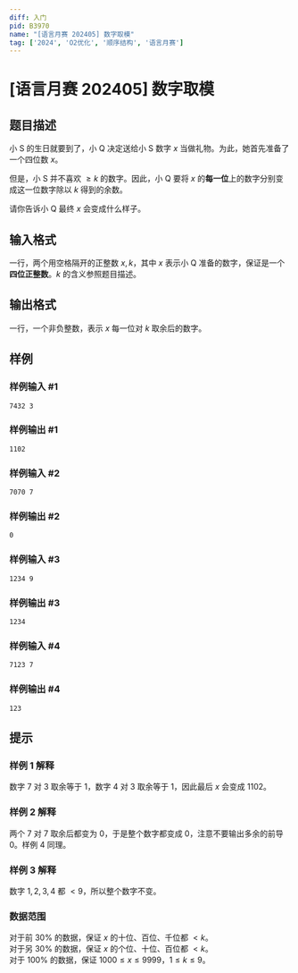 ```yaml
---
diff: 入门
pid: B3970
name: "[语言月赛 202405] 数字取模"
tag: ['2024', 'O2优化', '顺序结构', '语言月赛']
---
```

# [语言月赛 202405] 数字取模
## 题目描述

小 S 的生日就要到了，小 Q 决定送给小 S 数字 $x$ 当做礼物。为此，她首先准备了一个四位数 $x$。

但是，小 S 并不喜欢 $\geq k$ 的数字。因此，小 Q 要将 $x$ 的**每一位**上的数字分别变成这一位数字除以 $k$ 得到的余数。

请你告诉小 Q 最终 $x$ 会变成什么样子。
## 输入格式

一行，两个用空格隔开的正整数 $x, k$，其中 $x$ 表示小 Q 准备的数字，保证是一个**四位正整数**。$k$ 的含义参照题目描述。
## 输出格式

一行，一个非负整数，表示 $x$ 每一位对 $k$ 取余后的数字。
## 样例

### 样例输入 #1
```
7432 3

```
### 样例输出 #1
```
1102

```
### 样例输入 #2
```
7070 7

```
### 样例输出 #2
```
0

```
### 样例输入 #3
```
1234 9

```
### 样例输出 #3
```
1234

```
### 样例输入 #4
```
7123 7

```
### 样例输出 #4
```
123

```
## 提示

### 样例 1 解释

数字 $7$ 对 $3$ 取余等于 $1$，数字 $4$ 对 $3$ 取余等于 $1$，因此最后 $x$ 会变成 $1102$。

### 样例 2 解释

两个 $7$ 对 $7$ 取余后都变为 $0$，于是整个数字都变成 $0$，注意不要输出多余的前导 $0$。样例 4 同理。

### 样例 3 解释

数字 $1, 2, 3, 4$ 都 $< 9$，所以整个数字不变。

### 数据范围

对于前 $30 \%$ 的数据，保证 $x$ 的十位、百位、千位都 $< k$。  
对于另 $30 \%$ 的数据，保证 $x$ 的个位、十位、百位都 $< k$。  
对于 $100 \%$ 的数据，保证 $1000 \leq x \leq 9999$，$1 \leq k \leq 9$。
